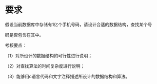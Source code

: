 # 要求

假设当前数据库中存储有1亿个手机号码，请设计合适的数据结构，查找某个号

码是否包含在其中。

考核要点：

（1）对所设计的数据结构的可行性进行说明；

（2）对查找算法的时间复杂度进行说明；

（3）能够用c语言代码和文字注释描述所设计的数据结构和算法。

